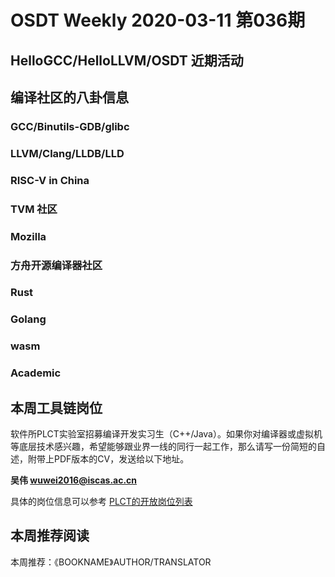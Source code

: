 # OSDT Weekly 2020-03-11 第036期

## HelloGCC/HelloLLVM/OSDT 近期活动

## 编译社区的八卦信息

### GCC/Binutils-GDB/glibc

### LLVM/Clang/LLDB/LLD

### RISC-V in China

### TVM 社区

### Mozilla

### 方舟开源编译器社区

### Rust

### Golang

### wasm

### Academic

## 本周工具链岗位

软件所PLCT实验室招募编译开发实习生（C++/Java）。如果你对编译器或虚拟机等底层技术感兴趣，希望能够跟业界一线的同行一起工作，那么请写一份简短的自述，附带上PDF版本的CV，发送给以下地址。

**吴伟 <wuwei2016@iscas.ac.cn>**

具体的岗位信息可以参考 [PLCT的开放岗位列表](https://github.com/isrc-cas/PLCT-Weekly/blob/master/open-positions.md)

## 本周推荐阅读

本周推荐：《BOOKNAME》AUTHOR/TRANSLATOR
